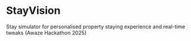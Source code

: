 # StayVision
Stay simulator for personalised property staying experience and real-time tweaks (Awaze Hackathon 2025)
